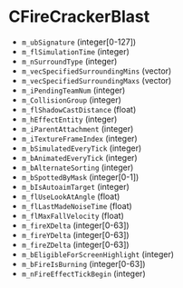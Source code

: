 # CFireCrackerBlast

* `m_ubSignature` (integer\[0-127])
* `m_flSimulationTime` (integer)
* `m_nSurroundType` (integer)
* `m_vecSpecifiedSurroundingMins` (vector)
* `m_vecSpecifiedSurroundingMaxs` (vector)
* `m_iPendingTeamNum` (integer)
* `m_CollisionGroup` (integer)
* `m_flShadowCastDistance` (float)
* `m_hEffectEntity` (integer)
* `m_iParentAttachment` (integer)
* `m_iTextureFrameIndex` (integer)
* `m_bSimulatedEveryTick` (integer)
* `m_bAnimatedEveryTick` (integer)
* `m_bAlternateSorting` (integer)
* `m_bSpottedByMask` (integer\[0-1])
* `m_bIsAutoaimTarget` (integer)
* `m_flUseLookAtAngle` (float)
* `m_flLastMadeNoiseTime` (float)
* `m_flMaxFallVelocity` (float)
* `m_fireXDelta` (integer\[0-63])
* `m_fireYDelta` (integer\[0-63])
* `m_fireZDelta` (integer\[0-63])
* `m_bEligibleForScreenHighlight` (integer)
* `m_bFireIsBurning` (integer\[0-63])
* `m_nFireEffectTickBegin` (integer)
